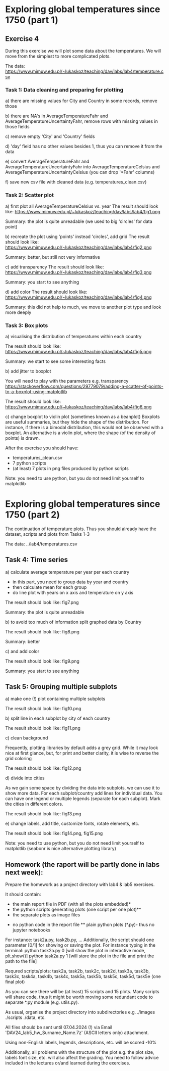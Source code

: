 # Exploring global temperatures since 1750 (part 1)

## Exercise 4

During this exercise we will plot some data about the temperatures. 
We will move from the simplest to more complicated plots.


The data: https://www.mimuw.edu.pl/~lukaskoz/teaching/dav/labs/lab4/temperature.csv


### Task 1: Data cleaning and preparing for plotting

a) there are missing values for City and Country in some records, remove those

b) there are NA's in AverageTemperatureFahr and AverageTemperatureUncertaintyFahr, 
remove rows with missing values in those fields

c) remove empty 'City' and 'Country' fields

d) 'day' field has no other values besides 1, thus you can remove it from the data

e) convert AverageTemperatureFahr and AverageTemperatureUncertaintyFahr into 
AverageTemperatureCelsius and AverageTemperatureUncertaintyCelsius 
(you can drop '*Fahr' columns)

f) save new csv file with cleaned data (e.g. temperatures_clean.csv)



### Task 2: Scatter plot
a) first plot all AverageTemperatureCelsius vs. year
The result should look like:
https://www.mimuw.edu.pl/~lukaskoz/teaching/dav/labs/lab4/fig1.png

Summary: the plot is quite unreadable (we used to big 'circles' for data point)

b) recreate the plot using 'points' instead 'circles', add grid
The result should look like:
https://www.mimuw.edu.pl/~lukaskoz/teaching/dav/labs/lab4/fig2.png

Summary: better, but still not very informative

c) add transparency
The result should look like:
https://www.mimuw.edu.pl/~lukaskoz/teaching/dav/labs/lab4/fig3.png

Summary: you start to see anything

d) add color
The result should look like:
https://www.mimuw.edu.pl/~lukaskoz/teaching/dav/labs/lab4/fig4.png

Summary: this did not help to much, we move to another plot type and look more deeply 


### Task 3: Box plots
a) visualising the distribution of temperatures within each country

The result should look like:
https://www.mimuw.edu.pl/~lukaskoz/teaching/dav/labs/lab4/fig5.png

Summary: we start to see some interesting facts

b) add jitter to boxplot

You will need to play with the parameters e.g. transparency
https://stackoverflow.com/questions/29779079/adding-a-scatter-of-points-to-a-boxplot-using-matplotlib

The result should look like:
https://www.mimuw.edu.pl/~lukaskoz/teaching/dav/labs/lab4/fig6.png

c) change boxplot to violin plot (sometimes known as a beanplot)
Boxplots are useful summaries, but they hide the shape of the distribution. 
For instance, if there is a bimodal distribution, this would not be observed
with a boxplot. An alternative is a violin plot, where the shape 
(of the density of points) is drawn.

After the exercise you should have:
- temperatures_clean.csv
- 7 python scripts
- (at least) 7 plots in png files produced by python scripts

Note: you need to use python, but you do not need limit yourself to matplotlib

# Exploring global temperatures since 1750 (part 2)

The continuation of temperature plots. Thus you should already have 
the dataset, scripts and plots from Tasks 1-3

The data: ../lab4/temperatures.csv

## Task 4: Time series
a) calculate average temperature per year per each country 
- in this part, you need to group data by year and country 
- then calculate mean for each group
- do line plot with years on x axis and temperature on y axis

The result should look like: fig7.png

Summary: the plot is quite unreadable

b) to avoid too much of information split graphed data by Country

The result should look like: fig8.png

Summary: better

c) and add color

The result should look like: fig9.png

Summary: you start to see anything


## Task 5: Grouping multiple subplots
a) make one (!) plot containing multiple subplots

The result should look like: fig10.png


b) split line in each subplot by city of each country

The result should look like: fig11.png

c) clean background 

Frequently, plotting libraries by default adds a grey grid. While
it may look nice at first glance, but, for print and better 
clarity, it is wise to reverse the grid coloring

The result should look like: fig12.png


d) divide into cities

As we gain some space by dividing the data into subplots, we can
use it to show more data. For each subplot/country add lines for 
individual data. You can have one legend or multiple legends 
(separate for each subplot). Mark the cities in different colors.

The result should look like: fig13.png

e) change labels, add title, customize fonts, rotate elements, etc.

The result should look like: fig14.png, fig15.png

Note: you need to use python, but you do not need limit yourself to 
matplotlib (seabonr is nice alternative plotting library)


## Homework (the raport will be partly done in labs next week):

Prepare the homework as a project directory with lab4 & lab5 exercises. 

It should contain:
- the main report file in PDF (with all the plots embedded)* 
- the python scripts generating plots (one script per one plot)**
- the separate plots as image files

*  no python code in the report file
** plain python plots (*.py)- thus no jupyter notebooks

For instance: task2a.py, task2b.py, ...
Additionally, the script should one parameter [0/1] for showing or saving the plot.
For instance typing in the terminal: 
python task2a.py 0      [will show the plot in interactive mode, plt.show()]
python task2a.py 1      [will store the plot in the file and print the path to the file]

Requred scripts/plots: 
task2a, task2b, task2c, task2d, 
task3a, task3b, task3c,
task4a, task4b, task4c,
task5a, task5b, task5c, task5d, task5e (one final plot)

As you can see there will be (at least) 15 scripts and 15 plots. Many scripts will 
share code, thus it might be worth moving some redundant code to separate *.py 
module (e.g. utils.py).

As usual, organise the project directory into subdirectories
e.g. ./images ./scripts ./data, etc.

All files should be sent until 07.04.2024 (!) via Email
'DAV24_lab5_hw_Surname_Name.7z' (ASCII letters only) attachment.

Using non-English labels, legends, descriptions, etc. will be scored -10%

Additionally, all problems with the structure of the plot e.g. the plot size,  
labels font size, etc. will also affect the grading. You need to follow advice 
included in the lectures or/and learned during the exercises.

